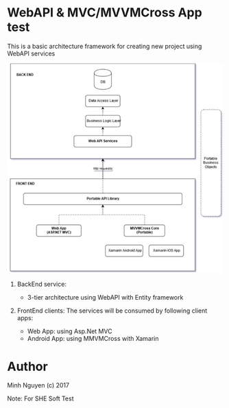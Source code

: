 # WebAPI & MVC/MVVMCross App test

This is a basic architecture framework for creating new project using WebAPI services 

![Architecture Diagram](https://github.com/minhnguyenlinknode/IncidentApp/raw/master/Diagram.jpg)

1. BackEnd service:
   + 3-tier architecture using WebAPI with Entity framework

2. FrontEnd clients:
   The services will be consumed by following client apps: 
   + Web App: using Asp.Net MVC
   + Android App: using MMVMCross with Xamarin

# Author
 Minh Nguyen (c) 2017
 
 Note: For SHE Soft Test

